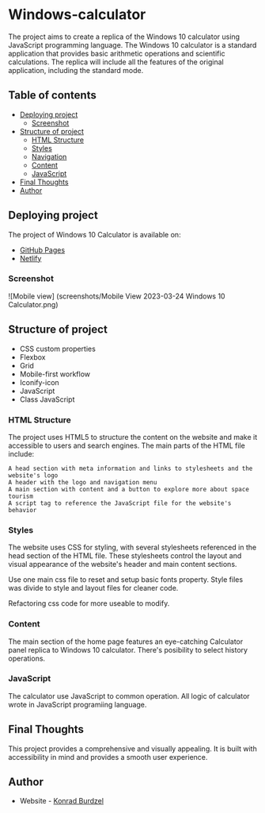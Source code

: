 # Windows-calculator

The project aims to create a replica of the Windows 10 calculator using JavaScript programming language. The Windows 10 calculator is a standard application that provides basic arithmetic operations and scientific calculations. The replica will include all the features of the original application, including the standard mode.

## Table of contents

- [Deploying project](#deploying-project)
  - [Screenshot](#screenshot)
- [Structure of project](#structure-of-project)
  - [HTML Structure](#html-structure)
  - [Styles](#styles)
  - [Navigation](#navigation)
  - [Content](#content)
  - [JavaScript](#javascript)
- [Final Thoughts](#final-thoughts)
- [Author](#author)

## Deploying project

The project of Windows 10 Calculator is available on:

- [GitHub Pages](https://github.com/konradburdzel/Windows-calculator)
- [Netlify](https://konradburdzel-win10-calc.netlify.app/)

### Screenshot

![Mobile view] (screenshots/Mobile View 2023-03-24 Windows 10 Calculator.png)

## Structure of project

- CSS custom properties
- Flexbox
- Grid
- Mobile-first workflow
- Iconify-icon
- JavaScript
- Class JavaScript

### HTML Structure

The project uses HTML5 to structure the content on the website and make it accessible to users and search engines. The main parts of the HTML file include:

    A head section with meta information and links to stylesheets and the website's logo
    A header with the logo and navigation menu
    A main section with content and a button to explore more about space tourism
    A script tag to reference the JavaScript file for the website's behavior

### Styles

The website uses CSS for styling, with several stylesheets referenced in the head section of the HTML file. These stylesheets control the layout and visual appearance of the website's header and main content sections.

Use one main css file to reset and setup basic fonts property.
Style files was divide to style and layout files for cleaner code.

Refactoring css code for more useable to modify.

### Content

The main section of the home page features an eye-catching Calculator panel replica to Windows 10 calculator. There's posibility to select history operations.

### JavaScript

The calculator use JavaScript to common operation. All logic of calculator wrote in JavaScript programiing language.

## Final Thoughts

This project provides a comprehensive and visually appealing. It is built with accessibility in mind and provides a smooth user experience.

## Author

- Website - [Konrad Burdzel](https://github.com/konradburdzel)
